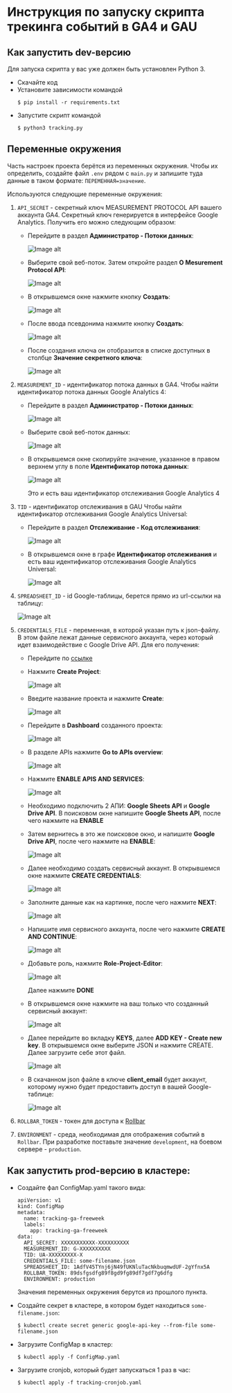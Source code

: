 # Инструкция по запуску скрипта трекинга событий в GA4 и GAU

## Как запустить dev-версию

Для запуска скрипта у вас уже должен быть установлен Python 3.

- Скачайте код
- Установите зависимости командой 
    ```shell-session
    $ pip install -r requirements.txt
    ```
- Запустите скрипт командой 
    ```shell-session
    $ python3 tracking.py
    ```

## Переменные окружения

Часть настроек проекта берётся из переменных окружения. 
Чтобы их определить, создайте файл `.env` рядом с `main.py` 
и запишите туда данные в таком формате: `ПЕРЕМЕННАЯ=значение`.

Используются следующие переменные окружения:
1) `API_SECRET` - секретный ключ MEASUREMENT PROTOCOL API вашего аккаунта GA4. 
Секретный ключ генерируется в интерфейсе Google Analytics. Получить его можно следующим образом:

   * Перейдите в раздел **Администратор - Потоки данных**:

      ![Image alt](https://github.com/Fiskless/integration-and-monitoring-ga-events/blob/master/screenshots/tracking_running_instructions_pics/pic1.png)

   * Выберите свой веб-поток. Затем откройте раздел **О Mesurement Protocol API**:

      ![Image alt](https://github.com/Fiskless/integration-and-monitoring-ga-events/blob/master/screenshots/tracking_running_instructions_pics/pic2.png)

   * В открывшемся окне нажмите кнопку **Создать**:

      ![Image alt](https://github.com/Fiskless/integration-and-monitoring-ga-events/blob/master/screenshots/tracking_running_instructions_pics/pic3.png)

   * После ввода псевдонима нажмите кнопку **Создать**:

      ![Image alt](https://github.com/Fiskless/integration-and-monitoring-ga-events/blob/master/screenshots/tracking_running_instructions_pics/pic8.png)

   * После создания ключа он отобразится в списке доступных в столбце **Значение секретного ключа**:

      ![Image alt](https://github.com/Fiskless/integration-and-monitoring-ga-events/blob/master/screenshots/tracking_running_instructions_pics/pic4.png)

2) `MEASUREMENT_ID` - идентификатор потока данных в GA4. Чтобы найти идентификатор потока данных Google Analytics 4:

   * Перейдите в раздел **Администратор - Потоки данных**:

      ![Image alt](https://github.com/Fiskless/integration-and-monitoring-ga-events/blob/master/screenshots/tracking_running_instructions_pics/pic5.png)

   * Выберите свой веб-поток данных:

      ![Image alt](https://github.com/Fiskless/integration-and-monitoring-ga-events/blob/master/screenshots/tracking_running_instructions_pics/pic6.png)

   * В открывшемся окне скопируйте значение, указанное в правом верхнем углу в 
поле **Идентификатор потока данных**:

      ![Image alt](https://github.com/Fiskless/integration-and-monitoring-ga-events/blob/master/screenshots/tracking_running_instructions_pics/pic7.png)
      
      Это и есть ваш идентификатор отслеживания Google Analytics 4

3) `TID` - идентификатор отслеживания в GAU
Чтобы найти идентификатор отслеживания Google Analytics Universal:

   * Перейдите в раздел **Отслеживание - Код отслеживания**:

      ![Image alt](https://github.com/Fiskless/integration-and-monitoring-ga-events/blob/master/screenshots/tracking_running_instructions_pics/pic22.png)

   * В открывшемся окне в графе **Идентификатор отслеживания** и есть ваш 
идентификатор отслеживания Google Analytics Universal:

      ![Image alt](https://github.com/Fiskless/integration-and-monitoring-ga-events/blob/master/screenshots/tracking_running_instructions_pics/pic23.png)

4) `SPREADSHEET_ID` - id Google-таблицы, берется прямо из url-ссылки на таблицу:

      ![Image alt](https://github.com/Fiskless/integration-and-monitoring-ga-events/blob/master/screenshots/tracking_running_instructions_pics/picid.png)

5) `CREDENTIALS_FILE` - переменная, в которой указан путь к json-файлу. 
В этом файле лежат данные сервисного аккаунта, через который идет 
взаимодействие с Google Drive API. Для его получения: 

   * Перейдите по [ссылке](https://console.cloud.google.com/cloud-resource-manager)

   * Нажмите **Create Project**:

      ![Image alt](https://github.com/Fiskless/integration-and-monitoring-ga-events/blob/master/screenshots/tracking_running_instructions_pics/pic9.png)

   * Введите название проекта и нажмите **Create**:

      ![Image alt](https://github.com/Fiskless/integration-and-monitoring-ga-events/blob/master/screenshots/tracking_running_instructions_pics/pic10.png)

   * Перейдите в **Dashboard** созданного проекта:

      ![Image alt](https://github.com/Fiskless/integration-and-monitoring-ga-events/blob/master/screenshots/tracking_running_instructions_pics/pic11.png)

   * В разделе APIs нажмите **Go to APIs overview**:

      ![Image alt](https://github.com/Fiskless/integration-and-monitoring-ga-events/blob/master/screenshots/tracking_running_instructions_pics/pic12.png)

   * Нажмите **ENABLE APIS AND SERVICES**:

      ![Image alt](https://github.com/Fiskless/integration-and-monitoring-ga-events/blob/master/screenshots/tracking_running_instructions_pics/pic13.png)

   * Необходимо подключить 2 АПИ: **Google Sheets API**  и **Google Drive API**.
В поисковом окне напишите **Google Sheets API**, после чего нажмите на **ENABLE**

   * Затем вернитесь в это же поисковое окно, и напишите **Google Drive API**, после чего нажмите на **ENABLE**:

      ![Image alt](https://github.com/Fiskless/integration-and-monitoring-ga-events/blob/master/screenshots/tracking_running_instructions_pics/pic14.png)

   * Далее необходимо создать сервисный аккаунт. В открывшемся окне нажмите **CREATE CREDENTIALS**:

      ![Image alt](https://github.com/Fiskless/integration-and-monitoring-ga-events/blob/master/screenshots/tracking_running_instructions_pics/pic15.png)

   * Заполните данные как на картинке, после чего нажмите **NEXT**:

      ![Image alt](https://github.com/Fiskless/integration-and-monitoring-ga-events/blob/master/screenshots/tracking_running_instructions_pics/pic16.png)

   * Напишите имя сервисного аккаунта, после чего нажмите **CREATE AND CONTINUE**:

      ![Image alt](https://github.com/Fiskless/integration-and-monitoring-ga-events/blob/master/screenshots/tracking_running_instructions_pics/pic17.png)

   * Добавьте роль, нажмите **Role-Project-Editor**:

      ![Image alt](https://github.com/Fiskless/integration-and-monitoring-ga-events/blob/master/screenshots/tracking_running_instructions_pics/pic18.png)

      Далее нажмите **DONE**

   * В открывшемся окне нажмите на ваш только что созданный сервисный аккаунт:

      ![Image alt](https://github.com/Fiskless/integration-and-monitoring-ga-events/blob/master/screenshots/tracking_running_instructions_pics/pic19.png)

   * Далее перейдите во вкладку **KEYS**, далее **ADD KEY - Create new key**.  В открывшемся окне выберите JSON и нажмите CREATE. Далее загрузите себе этот файл.

      ![Image alt](https://github.com/Fiskless/integration-and-monitoring-ga-events/blob/master/screenshots/tracking_running_instructions_pics/pic21.png)

   * В скачанном json файле в ключе **client_email** будет аккаунт, которому нужно будет предоставить доступ в вашей Google-таблице:

      ![Image alt](https://github.com/Fiskless/integration-and-monitoring-ga-events/blob/master/screenshots/tracking_running_instructions_pics/pic20.png)


6) `ROLLBAR_TOKEN` - токен для доступа к [Rollbar](https://rollbar.com/)
7) `ENVIRONMENT` - среда, необходимая для отображения событий в `Rollbar`. При 
разработке поставьте значение `development`, на боевом сервере - `production`.

## Как запустить prod-версию в кластере:

- Создайте фал ConfigMap.yaml такого вида:
    ```shell-session
    apiVersion: v1
    kind: ConfigMap
    metadata:
      name: tracking-ga-freeweek
      labels:
        app: tracking-ga-freeweek
    data:
      API_SECRET: XXXXXXXXXXX-XXXXXXXXXX
      MEASUREMENT_ID: G-XXXXXXXXXX
      TID: UA-XXXXXXXXX-X
      CREDENTIALS_FILE: some-filename.json
      SPREADSHEET_ID: 1AdfV45TYnj6jN49fUKNluTacNkbuqmwdUF-2gYfnx5A
      ROLLBAR_TOKEN: 89dsfgsdfg89f8gd9fg89df7gdf7g6dfg
      ENVIRONMENT: production
    ```
    Значения переменных окружения берутся из прошлого пункта.


- Создайте секрет в кластере, в котором будет находиться `some-filename.json`:
    ```shell-session
    $ kubectl create secret generic google-api-key --from-file some-filename.json
    ```

- Загрузите ConfigMap в кластер:
    ```shell-session
    $ kubectl apply -f ConfigMap.yaml
    ```

- Загрузите cronjob, который будет запускаться 1 раз в час:
    ```shell-session
    $ kubectl apply -f tracking-cronjob.yaml
    ```